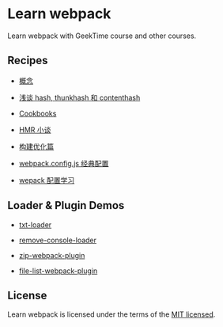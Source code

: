 # Learn webpack

Learn webpack with GeekTime course and other courses.

## Recipes

- [概念](./docs/concepts.md)

- [浅谈 hash, thunkhash 和 contenthash](./docs/file-fingerprint.md)

- [Cookbooks](./docs/cookbooks.md)

- [HMR 小谈](./docs/hmr.md)

- [构建优化篇](./docs/build-optimization.md)

- [webpack.config.js 经典配置](./config/webpack.config.js)

- [wepack 配置学习](./config/webpack.learning.js)

## Loader & Plugin Demos

- [txt-loader](./libs/loaders/txt-loader)

- [remove-console-loader](./libs/loaders/remove-console-loader)

- [zip-webpack-plugin](./libs/plugins/zip-webpack-plugin)

- [file-list-webpack-plugin](./libs/plugins/file-list-webpack-plugin)

## License

Learn webpack is licensed under the terms of the [MIT licensed](https://opensource.org/licenses/MIT).
